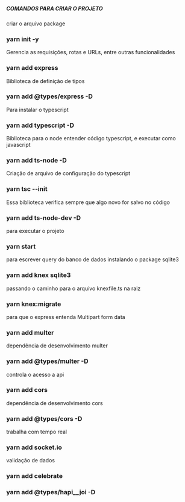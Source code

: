 ##### COMANDOS PARA CRIAR O PROJETO #####

criar o arquivo package
### yarn init -y

Gerencia as requisições, rotas e URLs, entre outras funcionalidades
### yarn add express

Biblioteca de definição de tipos
### yarn add @types/express -D

Para instalar o typescript
### yarn add typescript -D

Biblioteca para o node entender código typescript, e executar como javascript
### yarn add ts-node -D

Criação de arquivo de configuração do typescript
### yarn tsc --init

Essa biblioteca verifica sempre que algo novo for salvo no código
### yarn add ts-node-dev -D

para executar o projeto
### yarn start

para escrever query do banco de dados
instalando o package sqlite3
### yarn add knex sqlite3

passando o caminho para o arquivo knexfile.ts na raiz
### yarn knex:migrate

para que o express entenda Multipart form data
### yarn add multer

dependência de desenvolvimento multer
### yarn add @types/multer -D

controla o acesso a api
### yarn add cors

dependência de desenvolvimento cors
### yarn add @types/cors -D

trabalha com tempo real
### yarn add socket.io

validação de dados
### yarn add celebrate
### yarn add @types/hapi__joi -D